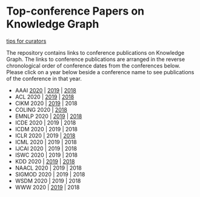 # Top-conference Papers on Knowledge Graph

[tips for curators](./curations.md)

The repository contains links to conference publications on Knowledge Graph. The links to conference publications are arranged in the reverse chronological order of conference dates from the conferences below. Please click on a year below beside a conference name to see publications of the conference in that year.

- AAAI [2020](./conference_publication/aaai2020/README.md) | [2019](./conference_publication/aaai2019/README.md) | [2018](./conference_publication/aaai2018/README.md)
- ACL 2020 | [2019](./conference_publication/acl2019/README.md) | [2018](./conference_publication/acl2018/README.md)
- CIKM 2020 | [2019](./conference_publication/cikm2019/README.md) | 2018
- COLING 2020 | [2018](./conference_publication/coling2018/README.md)
- EMNLP 2020 | [2019](./conference_publication/emnlp2019/README.md) | [2018](./conference_publication/emnlp2018/README.md)
- ICDE 2020 | 2019 | 2018
- ICDM 2020 | 2019 | 2018
- ICLR 2020 | 2019 | [2018](./conference_publication/iclr2018/README.md)
- ICML 2020 | 2019 | 2018
- IJCAI 2020 | 2019 | 2018
- ISWC 2020 | 2019 | 2018
- KDD 2020 | [2019](./conference_publication/kdd2019/README.md) | [2018](./conference_publication/kdd2018/README.md)
- NAACL 2020 | 2019 | 2018
- SIGMOD 2020 | 2019 | 2018
- WSDM 2020 | 2019 | 2018
- WWW 2020 | [2019](./conference_publication/www2019/README.md)  | 2018


